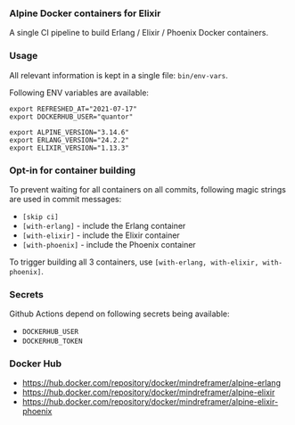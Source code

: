 ### Alpine Docker containers for Elixir

A single CI pipeline to build Erlang / Elixir / Phoenix Docker containers.

### Usage

All relevant information is kept in a single file: `bin/env-vars`.

Following ENV variables are available:

```
export REFRESHED_AT="2021-07-17"
export DOCKERHUB_USER="quantor"

export ALPINE_VERSION="3.14.6"
export ERLANG_VERSION="24.2.2"
export ELIXIR_VERSION="1.13.3"
```

### Opt-in for container building

To prevent waiting for all containers on all commits, following magic strings are used in commit messages:

- `[skip ci]`
- `[with-erlang]` - include the Erlang container
- `[with-elixir]` - include the Elixir container
- `[with-phoenix]` - include the Phoenix container

To trigger building all 3 containers, use `[with-erlang, with-elixir, with-phoenix]`.

### Secrets

Github Actions depend on following secrets being available:

- `DOCKERHUB_USER`
- `DOCKERHUB_TOKEN`

### Docker Hub

- https://hub.docker.com/repository/docker/mindreframer/alpine-erlang
- https://hub.docker.com/repository/docker/mindreframer/alpine-elixir
- https://hub.docker.com/repository/docker/mindreframer/alpine-elixir-phoenix
